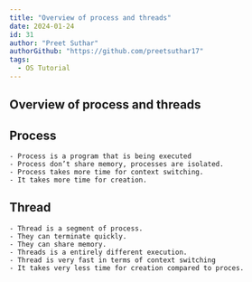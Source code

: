 ```yaml
---
title: "Overview of process and threads"
date: 2024-01-24
id: 31
author: "Preet Suthar"
authorGithub: "https://github.com/preetsuthar17"
tags:
  - OS Tutorial
---
```


## Overview of process and threads

## Process

    - Process is a program that is being executed
    - Process don’t share memory, processes are isolated.
    - Process takes more time for context switching.
    - It takes more time for creation.

## Thread

    - Thread is a segment of process.
    - They can terminate quickly.
    - They can share memory.
    - Threads is a entirely different execution.
    - Thread is very fast in terms of context switching
    - It takes very less time for creation compared to proces.
